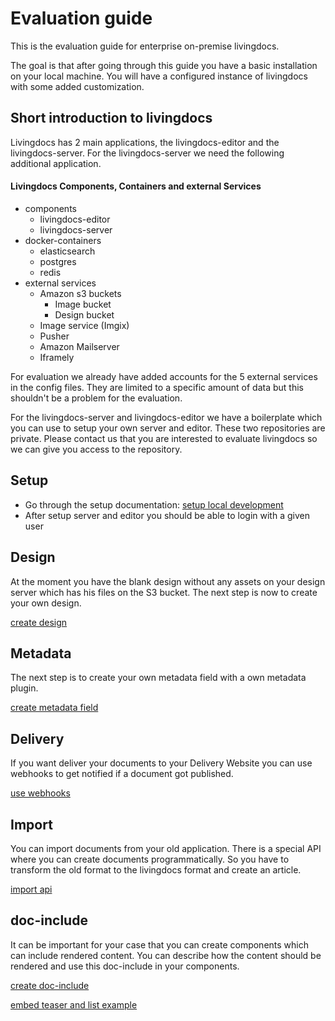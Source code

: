 # Evaluation guide
This is the evaluation guide for enterprise on-premise livingdocs. 

The goal is that after going through this guide you have a basic installation on your local machine. You will have a configured instance of livingdocs with some added customization. 

## Short introduction to livingdocs
Livingdocs has 2 main applications, the livingdocs-editor and the livingdocs-server. For the livingdocs-server we need the following additional application.

#### Livingdocs Components, Containers and external Services
- components
  - livingdocs-editor
  - livingdocs-server
- docker-containers
  - elasticsearch
  - postgres
  - redis
- external services
  - Amazon s3 buckets
    - Image bucket
    - Design bucket
  - Image service (Imgix)
  - Pusher
  - Amazon Mailserver
  - Iframely

For evaluation we already have added accounts for the 5 external services in the config files. They are limited to a specific amount of data but this shouldn't be a problem for the evaluation.

For the livingdocs-server and livingdocs-editor we have a boilerplate which you can use to setup your own server and editor. These two repositories are private. Please contact us that you are interested to evaluate livingdocs so we can give you access to the repository.

## Setup
- Go through the setup documentation: [setup local development](../reference-docs/getting-started-with-local-development)
- After setup server and editor you should be able to login with a given user

## Design
At the moment you have the blank design without any assets on your design server which has his files on the S3 bucket. The next step is now to create your own design. 

[create design](../reference-docs/common-designs/create_designs)

## Metadata
The next step is to create your own metadata field with a own metadata plugin. 

[create metadata field](../reference-docs/common-designs/create_designs)

## Delivery
If you want deliver your documents to your Delivery Website you can use webhooks to get notified if a document got published.

[use webhooks](../reference-docs/server-configuration/hooks)

## Import
You can import documents from your old application. There is a special API where you can create documents programmatically. So you have to transform the old format to the livingdocs format and create an article.

[import api](../server-import-api/import_api)

## doc-include
It can be important for your case that you can create components which can include rendered content. You can describe how the content should be rendered and use this doc-include in your components.

[create doc-include](../reference-docs/doc-includes/intro)

[embed teaser and list example](../reference-docs/doc-includes/embed_and_list)